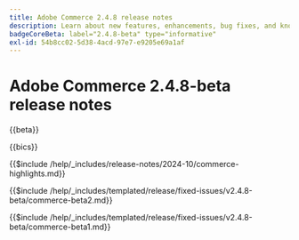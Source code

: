 ```yaml
---
title: Adobe Commerce 2.4.8 release notes
description: Learn about new features, enhancements, bug fixes, and known issues in the 2.4.8 Adobe Commerce release.
badgeCoreBeta: label="2.4.8-beta" type="informative"
exl-id: 54b8cc02-5d38-4acd-97e7-e9205e69a1af
---
```

# Adobe Commerce 2.4.8-beta release notes

{{beta}}

{{bics}}

{{$include /help/_includes/release-notes/2024-10/commerce-highlights.md}}

{{$include /help/_includes/templated/release/fixed-issues/v2.4.8-beta/commerce-beta2.md}}

{{$include /help/_includes/templated/release/fixed-issues/v2.4.8-beta/commerce-beta1.md}}
